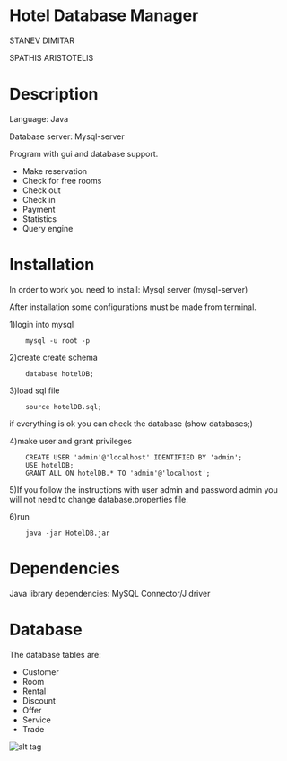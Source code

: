 Hotel Database Manager
======================

STANEV DIMITAR

SPATHIS ARISTOTELIS

Description
===========

Language: Java

Database server: Mysql-server

Program with gui and database support.

* Make reservation
* Check for free rooms
* Check out
* Check in
* Payment
* Statistics
* Query engine

Installation
============

In order to work you need to install:
Mysql server (mysql-server)

After installation some configurations must be made from terminal.

1)login into mysql

		mysql -u root -p

2)create create schema

		database hotelDB; 

3)load sql file

		source hotelDB.sql;

if everything is ok you can check the database (show databases;)

4)make user and grant privileges

		CREATE USER 'admin'@'localhost' IDENTIFIED BY 'admin';
		USE hotelDB;
		GRANT ALL ON hotelDB.* TO 'admin'@'localhost';

5)If you follow the instructions with user admin and password admin you will
not need to change database.properties file.

6)run 

		java -jar HotelDB.jar

Dependencies
============

Java library dependencies:
MySQL Connector/J driver

Database
========

The database tables are:

* Customer
* Room
* Rental
* Discount
* Offer
* Service
* Trade

![alt tag](https://github.com/mitkof6/HotelDB/blob/master/db_schema.png)
